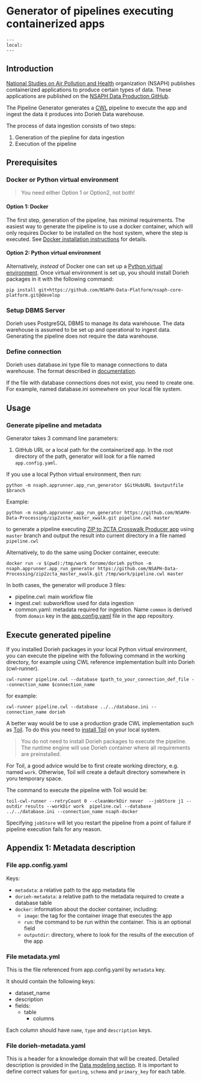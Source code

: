 # Generator of pipelines executing containerized apps

```{contents}
---
local:
---
```

## Introduction

[National Studies on Air Pollution and Health](https://www.hsph.harvard.edu/nsaph/)
organization (NSAPH) publishes containerized applications to produce
certain types of data. These applications are published on the
[NSAPH Data Production GitHub](https://github.com/NSAPH-Data-Processing).

The Pipeline Generator generates a 
[CWL](https://www.commonwl.org/) pipeline to execute the app and ingest
the data it produces into Dorieh Data warehouse.

The process of data ingestion consists of two steps:

1. Generation of the piepline for data ingestion
2. Execution of the pipeline

             
## Prerequisites
        
### Docker or Python virtual environment

> You need either Option 1 or Option2, not both!

#### Option 1: Docker

The first step, generation of the pipeline, has minimal requirements. 
The easiest way to generate the pipeline is to use a docker container,
which will only requires Docker to be installed
on the host system, where the step is executed. See
[Docker installation instructions](https://docs.docker.com/engine/install/)
for details.
                     
#### Option 2: Python virtual environment

Alternatively, *instead* of Docker one can set up a
[Python virtual environment](https://docs.python.org/3/library/venv.html).
Once virtual environment is set up, you should install Dorieh packages
in it with the following command:

    pip install git+https://github.com/NSAPH-Data-Platform/nsaph-core-platform.git@develop


### Setup DBMS Server

Dorieh uses PostgreSQL DBMS to manage its data warehouse. The data warehouse
is assumed to be set up and operational to ingest data. Generating 
the pipeline does not require the data warehouse.

### Define connection
          
Dorieh uses database.ini type file to manage connections
to data warehouse. The format described in
[documentation](SampleQuery.md#create-connection-definition-file).

If the file with database connections does not exist, you 
need to create one. For example, named database.ini somewhere
on your local file system.

## Usage

### Generate pipeline and metadata

Generator takes 3 command line parameters:
                                       
1. GitHub URL or a local path for the containerized app. In the 
    root directory of the path, generator will look for a file named
   `app.config.yaml`.

If you use a local Python virtual environment, then run:

    python -m nsaph.apprunner.app_run_generator $GitHubURL $outputfile $branch

Example:

    python -m nsaph.apprunner.app_run_generator https://github.com/NSAPH-Data-Processing/zip2zcta_master_xwalk.git pipeline.cwl master

to generate a pipeline executing
[ZIP to ZCTA Crosswalk Producer app](https://github.com/NSAPH-Data-Processing/zip2zcta_master_xwalk)
using `master` branch and output the result into current directory in
a file named `pipeline.cwl`

Alternatively, to do the same using Docker container, execute:

    docker run -v $(pwd):/tmp/work forome/dorieh python -m nsaph.apprunner.app_run_generator https://github.com/NSAPH-Data-Processing/zip2zcta_master_xwalk.git /tmp/work/pipeline.cwl master

In both cases, the generator will produce 3 files:

* pipeline.cwl: main workflow file
* ingest.cwl: subworkflow used for data ingestion
* common.yaml: metadata required for ingestion. Name `common` is
    derived from `domain` key in the 
    [app.config.yaml](https://github.com/NSAPH-Data-Processing/zip2zcta_master_xwalk/blob/app-config-1/app.config.yaml)
    file in the app repository.
 
## Execute generated pipeline

If you installed Dorieh packages in your local Python virtual environment, 
you can execute the pipeline with the following command in 
the working directory, for example using CWL reference implementation
built into Dorieh (cwl-runner).

    cwl-runner pipeline.cwl --database $path_to_your_connection_def_file --connection_name $connection_name

for example:

    cwl-runner pipeline.cwl --database ../../database.ini --connection_name dorieh
 
A better way would be to use a production grade CWL implementation
such as [Toil](https://toil.readthedocs.io/en/latest/running/cwl.html).
To do this you need to 
[install Toil](https://toil.readthedocs.io/en/latest/gettingStarted/install.html) 
on your local system. 

> You do not need to install Dorieh packages to execute the pipeline.
> The runtime engine will use Dorieh container where all requirements
> are preinstalled.

For Toil, a good advice would be to first create working 
directory, e.g. named `work`. Otherwise, Toil will create a default
directory somewhere in yoru temporary space. 

The command to execute the pipeline with Toil would be:

    toil-cwl-runner --retryCount 0 --cleanWorkDir never  --jobStore j1 --outdir results --workDir work  pipeline.cwl --database ../../database.ini --connection_name nsaph-docker

Specifying `jobStore` will let you restart the pipeline from a 
point of failure if pipeline execution fails for any reason.

## Appendix 1: Metadata description

### File app.config.yaml

Keys:

* `metadata`: a relative path to the app metadata file
* `dorieh-metadata`: a relative path to the metadata required to create
    a database table
* `docker`: information about the docker container, including:
  * `image`: the tag for the container image that executes the app
  * `run`: the command to be run within the container. This is an optional
    field
  * `outputdir`: directory, where to look for the results of the execution
    of the app

### File metadata.yml

This is the file referenced from  app.config.yaml by `metadata`
key.

It should contain the following keys:

* dataset_name
* description
* fields:
  * table
    * columns

Each column should have `name`, `type` and `description` keys.

### File dorieh-metadata.yaml

This is a header for a knowledge domain that will be created.
Detailed description is provided in the 
[Data modeling section](Datamodels.md#domain). It is important
to define correct values for `quoting`, `schema` and 
`primary_key` for each table.
